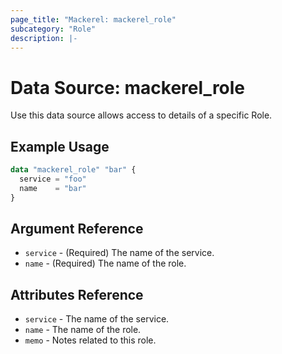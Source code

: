 ```yaml
---
page_title: "Mackerel: mackerel_role"
subcategory: "Role"
description: |-
---
```


# Data Source: mackerel_role

Use this data source allows access to details of a specific Role.  

## Example Usage

```terraform
data "mackerel_role" "bar" {
  service = "foo"
  name    = "bar"
}
```

## Argument Reference

* `service` - (Required) The name of the service.
* `name` - (Required) The name of the role.

## Attributes Reference

* `service` - The name of the service.
* `name` - The name of the role.
* `memo` - Notes related to this role.
